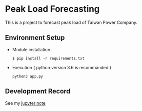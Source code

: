 # Peak Load Forecasting
This is a project to forecast peak load of Taiwan Power Company.
## Environment Setup
* Module installation
    ```
    $ pip install -r requirements.txt
    ```
* Execution ( python version 3.6 is recommanded )
    ```
    python3 app.py
    ```
## Development Record
See my [jupyter note](https://nbviewer.jupyter.org/github/bauuuu1021/peak-load-forecasting/blob/master/forecasting.ipynb)